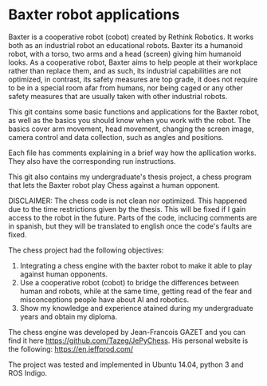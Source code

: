 # Baxter robot applications

Baxter is a cooperative robot (cobot) created by Rethink Robotics. It works both as an industrial robot an educational robots. Baxter its a humanoid robot, with a torso, two arms and a head (screen) giving him humanoid looks. As a cooperative robot, Baxter aims to help people at their workplace rather than replace them, and as such, its industrial capabilities are not optimized, in contrast, its safety measures are top grade, it does not require to be in a special room afar from humans, nor being caged or any other safety measures that are usually taken with other industrial robots.

This git contains some basic functions and applications for the Baxter robot, as well as the basics you should know when you work with the robot.
The basics cover arm movement, head movement, changing the screen image, camera control and data collection, such as angles and positions.

Each file has comments explaining in a brief way how the apllication works. They also have the corresponding run instructions.

This git also contains my undergraduate's thesis project, a chess program that lets the Baxter robot play Chess against a human opponent.

DISCLAIMER: The chess code is not clean nor optimized. This happened due to the time restrictions given by the thesis. This will be fixed if I gain access to the robot in the future. Parts of the code, inclucing comments are in spanish, but they will be translated to english once the code's faults are fixed.

The chess project had the following objectives:
1) Integrating a chess engine with the baxter robot to make it able to play against human opponents.
2) Use a cooperative robot (cobot) to bridge the differences between human and robots, while at the same time, getting read of the fear and misconceptions people have about AI and robotics.
3) Show my knowledge and experience atained during my undergraduate years and obtain my diploma.

The chess engine was developed by Jean-Francois GAZET and you can find it here https://github.com/Tazeg/JePyChess. His personal website is the following: https://en.jeffprod.com/

The project was tested and implemented in Ubuntu 14.04, python 3 and ROS Indigo.
